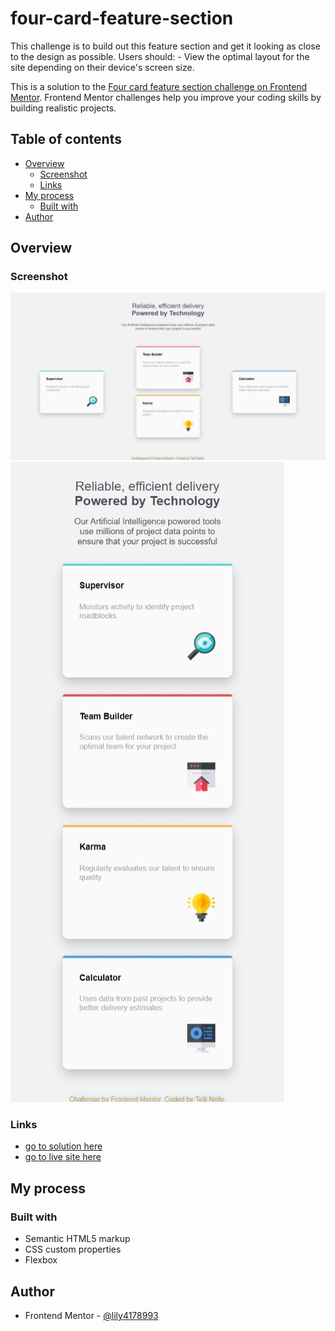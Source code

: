 # four-card-feature-section
 This challenge is to build out this feature section and get it looking as close to the design as possible. Users should:  - View the optimal layout for the site depending on their device's screen size.

This is a solution to the [Four card feature section challenge on Frontend Mentor](https://www.frontendmentor.io/challenges/four-card-feature-section-weK1eFYK). Frontend Mentor challenges help you improve your coding skills by building realistic projects.

## Table of contents

- [Overview](#overview)
  - [Screenshot](#screenshot)
  - [Links](#links)
- [My process](#my-process)
  - [Built with](#built-with)
- [Author](#author)




## Overview

### Screenshot

![desktop-preview](https://github.com/lily4178993/four-card-feature-section/blob/main/design/desktop-preview.jpeg?raw=true)
![mobile-preview](https://github.com/lily4178993/four-card-feature-section/blob/main/design/mobile-preview.jpeg)

### Links

- [go to solution here]()
- [go to live site here](https://lily4178993.github.io/four-card-feature-section/)




## My process

### Built with

- Semantic HTML5 markup
- CSS custom properties
- Flexbox




## Author

- Frontend Mentor - [@lily4178993](https://www.frontendmentor.io/profile/lily4178993)
